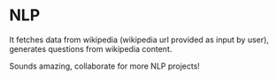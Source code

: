 # NLP
It fetches data from wikipedia (wikipedia url provided as input by user), generates questions from wikipedia content.

Sounds amazing, collaborate for more NLP projects!
